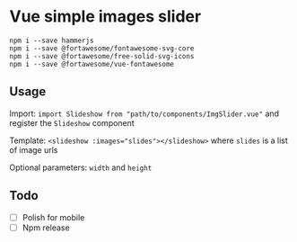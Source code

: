 # Vue simple images slider

   ```
   npm i --save hammerjs
   npm i --save @fortawesome/fontawesome-svg-core
   npm i --save @fortawesome/free-solid-svg-icons
   npm i --save @fortawesome/vue-fontawesome
   ```

## Usage

Import: `import Slideshow from "path/to/components/ImgSlider.vue"` and register the `Slideshow` component

Template: `<slideshow :images="slides"></slideshow>` where `slides` is a list of image urls

Optional parameters: `width` and `height`

## Todo

- [ ] Polish for mobile
- [ ] Npm release
